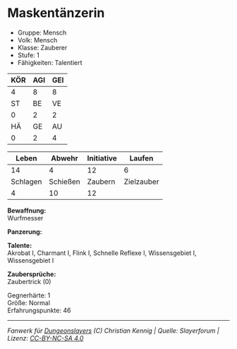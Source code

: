 # Maskentänzerin  
- Gruppe: Mensch  
- Volk: Mensch  
- Klasse: Zauberer  
- Stufe: 1  
- Fähigkeiten: Talentiert  


| KÖR | AGI | GEI |  
| --- | --- | --- |  
| 4   | 8   | 8   |
| ST  | BE  | VE  |  
| 0   | 2   | 2   |
| HÄ  | GE  | AU  |  
| 0   | 2   | 4   |


| Leben    | Abwehr   | Initiative | Laufen     |
| -------- | -------- | ---------- | ---------- |
| 14       | 4        | 12         | 6          |
| Schlagen | Schießen | Zaubern    | Zielzauber |
| 4        | 10       | 12         |            |

**Bewaffnung:**  
Wurfmesser

**Panzerung:**  


**Talente:**  
Akrobat I, Charmant I, Flink I, Schnelle Reflexe I, Wissensgebiet I, Wissensgebiet I

**Zaubersprüche:**  
Zaubertrick (0)

Gegnerhärte: 1  
Größe: Normal  
Erfahrungspunkte: 46  



___
*Fanwerk für [Dungeonslayers](https://www.dungeonslayers.net/) (C) Christian Kennig | Quelle: Slayerforum | Lizenz: [CC-BY-NC-SA 4.0](https://creativecommons.org/licenses/by-nc-sa/4.0/deed.de)*